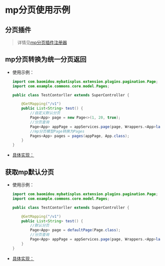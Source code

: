 # mp分页使用示例

## 分页插件

> 详情见[mp分页插件注册器](../../third-provider-stater/mysql-provider-stater/src/main/java/com/example/mysql/provider/stater/mp/autoconfigure/MyBatisPlustAutoConfiguration.java)

## mp分页转换为统一分页返回

- 使用示例：
    ```java
    import com.baomidou.mybatisplus.extension.plugins.pagination.Page;
    import com.example.commons.core.model.Pages;
  
    public class TestContorller extends SuperController {
    
        @GetMapping("/v1")
        public List<String> test() {
            //自定义默认分页
            Page<App> page = new Page<>(1, 20, true);
            //分页查询
            Page<App> appPage = appServices.page(page, Wrappers.<App>lambdaQuery().eq(App::getName, "666"));
            //mp分页模型Page转换为Pages
            Pages<App> pages = pages(appPage, App.class);
        }
    }
    ```

- [具体实现：](../../third-provider-stater/mysql-provider-stater/src/main/java/com/example/mysql/provider/stater/mp/convert/MyBatisPlustPageConverter.java)

## 获取mp默认分页

- 使用示例：
    ```java
    import com.baomidou.mybatisplus.extension.plugins.pagination.Page;
    import com.example.commons.core.model.Pages;
  
    public class TestContorller extends SuperController {
    
        @GetMapping("/v1")
        public List<String> test() {
            //默认分页
            Page<App> page = defaultPage(Page.class);
            //分页查询
            Page<App> appPage = appServices.page(page, Wrappers.<App>lambdaQuery().eq(App::getName, "666"));
        }
    }
    ```

- [具体实现：](../../third-provider-stater/mysql-provider-stater/src/main/java/com/example/mysql/provider/stater/mp/convert/MyBatisPlustPageConverter.java)